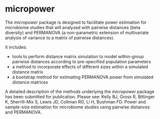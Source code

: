 # micropower

The *micropower* package is designed to facilitate power estimation for microbiome studies that will analyzed with pairwise distances (beta diversity) and PERMANOVA (a non-parametric extension of multivariate analysis of variance to a matrix of pairwise distances).

It includes:

+ tools to perform distance matrix simulation to model within-group pairwise distances according to pre-specified population parameters
+ a method to incorporate effects of different sizes within a simulated distance matrix
+ a bootstrap method for estimating PERMANOVA power from simulated distance matrices

A detailed description of the methods underlying the *micropower* package has been submitted for publication. Please see: Kelly BJ, Gross R, Bittinger K, Sherrill-Mix S, Lewis JD, Collman RG, Li H, Bushman FD. Power and sample-size estimation for microbiome studies using pairwise distances and PERMANOVA.
